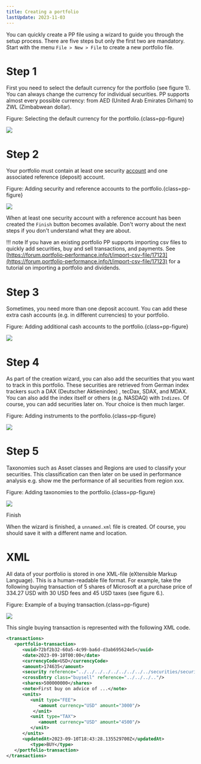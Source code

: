 ```yaml
---
title: Creating a portfolio
lastUpdate: 2023-11-03
---
```


You can quickly create a PP file using a wizard to guide you through the setup process. There are five steps but only the first two are mandatory. Start with the menu `File > New > File` to create a new portfolio file.

# Step 1

First you need to select the default currency for the portfolio (see figure 1). You can always change the currency for individual securities. PP supports almost every possible currency: from AED (United Arab Emirates Dirham) to ZWL (Zimbabwean dollar).

Figure: Selecting the default currency for the portfolio.{class=pp-figure}

![](../images/mnu-file-new-file-create-portfolio-wizard-step-1.png)

# Step 2

Your portfolio must contain at least one security [account](../concepts/account.md) and one associated reference (deposit) account.

Figure: Adding security and reference accounts to the portfolio.{class=pp-figure}

![](../images/mnu-file-new-file-create-portfolio-wizard-step-2.png)

When at least one security account with a reference account has been created the `Finish` button becomes available. Don't worry about the next steps if you don't understand what they are about.

!!! note
    If you have an existing portfolio PP supports importing csv files to quickly add securities, buy and sell transactions, and payments. See [https://forum.portfolio-performance.info/t/import-csv-file/17123](https://forum.portfolio-performance.info/t/import-csv-file/17123) for a tutorial on importing a portfolio and dividends.

# Step 3

Sometimes, you need more than one deposit account. You can add these extra cash accounts (e.g. in different currencies) to your portfolio.

Figure: Adding additional cash accounts to the portfolio.{class=pp-figure}

![](../images/mnu-file-new-file-create-portfolio-wizard-step-3.png)

# Step 4

As part of the creation wizard, you can also add the securities that you want to track in this portfolio. These securities are retrieved from German index trackers such a DAX (Deutscher Aktienindex) , tecDax, SDAX, and MDAX. You can also add the index itself or others (e.g. NASDAQ) with `Indizes`. Of course, you can add securities later on. Your choice is then much larger.

Figure: Adding instruments to the portfolio.{class=pp-figure}

![](../images/mnu-file-new-file-create-portfolio-wizard-step-4.png)

# Step 5

Taxonomies such as Asset classes and Regions are used to classify your securities. This classification can then later on be used in performance analysis e.g. show me the performance of all securities from region xxx.

Figure: Adding taxonomies to the portfolio.{class=pp-figure}

![](../images/mnu-file-new-file-create-portfolio-wizard-step-5.png)

Finish

When the wizard is finished, a `unnamed.xml` file is created. Of course, you should save it with a different name and location.

# XML
All data of your portfolio is stored in one XML-file (eXtensible Markup Language). This is a human-readable file format. For example, take the following buying transaction  of 5 shares of Microsoft at a purchase price of 334.27 USD with 30  USD fees and 45 USD taxes (see figure 6.).

Figure: Example of a buying transaction.{class=pp-figure}

![](../images/mnu-transaction-buy-share-microsoft.png)

This single buying transaction is represented with the following XML code.

``` xml
<transactions>
   <portfolio-transaction>
      <uuid>72bf2b32-60a5-4c99-ba6d-d3ab695624e5</uuid>
      <date>2023-09-10T00:00</date>
      <currencyCode>USD</currencyCode>
      <amount>174635</amount>
      <security reference="../../../../../../../../../securities/security"/>
      <crossEntry class="buysell" reference="../../../.."/>
      <shares>500000000</shares>
      <note>First buy on advice of ...</note>
      <units>
         <unit type="FEE">
            <amount currency="USD" amount="3000"/>
          </unit>
         <unit type="TAX">
            <amount currency="USD" amount="4500"/>
         </unit>
      </units>
      <updatedAt>2023-09-10T18:43:28.135529700Z</updatedAt>
         <type>BUY</type>
   </portfolio-transaction>
</transactions>

```
